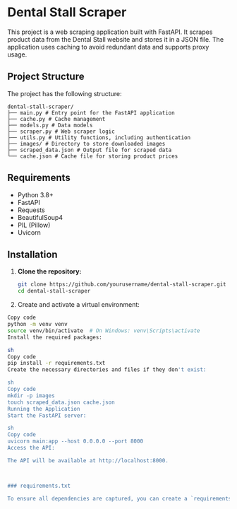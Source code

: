 # Dental Stall Scraper

This project is a web scraping application built with FastAPI. It scrapes product data from the Dental Stall website and stores it in a JSON file. The application uses caching to avoid redundant data and supports proxy usage.

## Project Structure

The project has the following structure:

```plaintext
dental-stall-scraper/
├── main.py # Entry point for the FastAPI application
├── cache.py # Cache management
├── models.py # Data models
├── scraper.py # Web scraper logic
├── utils.py # Utility functions, including authentication
├── images/ # Directory to store downloaded images
├── scraped_data.json # Output file for scraped data
└── cache.json # Cache file for storing product prices
```

## Requirements

- Python 3.8+
- FastAPI
- Requests
- BeautifulSoup4
- PIL (Pillow)
- Uvicorn

## Installation

1. **Clone the repository:**

   ```sh
   git clone https://github.com/yourusername/dental-stall-scraper.git
   cd dental-stall-scraper
   
2. Create and activate a virtual environment:

```sh
Copy code
python -m venv venv
source venv/bin/activate  # On Windows: venv\Scripts\activate
Install the required packages:

sh
Copy code
pip install -r requirements.txt
Create the necessary directories and files if they don't exist:

sh
Copy code
mkdir -p images
touch scraped_data.json cache.json
Running the Application
Start the FastAPI server:

sh
Copy code
uvicorn main:app --host 0.0.0.0 --port 8000
Access the API:

The API will be available at http://localhost:8000.



### requirements.txt

To ensure all dependencies are captured, you can create a `requirements.txt` file with the following content:

